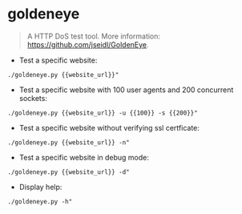 # goldeneye

> A HTTP DoS test tool.
> More information: <https://github.com/jseidl/GoldenEye>.

- Test a specific website:

`./goldeneye.py {{website_url}}"`

- Test a specific website with 100 user agents and 200 concurrent sockets:

`./goldeneye.py {{website_url}} -u {{100}} -s {{200}}"`

- Test a specific website without verifying ssl certficate:

`./goldeneye.py {{website_url}} -n"`

- Test a specific website in debug mode:

`./goldeneye.py {{website_url}} -d"`

- Display help:

`./goldeneye.py -h"`
